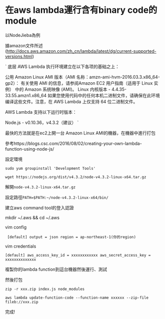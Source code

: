 在aws lambda運行含有binary code的 module
========================================

以NodeJieba為例

據amazon文件所述(http://docs.aws.amazon.com/zh_cn/lambda/latest/dg/current-supported-versions.html)

`
底层 AWS Lambda 执行环境建立在以下各项的基础之上：

公用 Amazon Linux AMI 版本（AMI 名称：amzn-ami-hvm-2016.03.3.x86_64-gp2）：
有关使用 AMI 的信息，请参阅Amazon EC2 用户指南（适用于 Linux 实例） 中的 Amazon 系统映像 (AMI)。
Linux 内核版本 - 4.4.35-33.55.amzn1.x86_64
如果您使用代码中的任何本机二进制文件，请确保在此环境编译这些文件。注意，在 AWS Lambda 上仅支持 64 位二进制文件。

AWS Lambda 支持以下运行时版本：

Node.js - v0.10.36，v4.3.2（建议）
`

最快的方法就是在ec2上開一台 Amazon Linux AMI的機器，在機器中進行打包

參考https://blogs.csc.com/2016/08/02/creating-your-own-lambda-function-using-node-js/

設定環境

`sudo yum groupinstall 'Development Tools'`

`wget https://nodejs.org/dist/v4.3.2/node-v4.3.2-linux-x64.tar.gz`

解開`node-v4.3.2-linux-x64.tar.gz`

設定路徑`PATH=$PATH:~/node-v4.3.2-linux-x64/bin/`

建立aws command tool的登入認證

mkdir ~/.aws && cd ~/.aws

vim config

`
[default]
output = json
region = ap-northeast-1(你的region)`

vim credentials

`[default]
aws_access_key_id = xxxxxxxxxxxx
aws_secret_access_key = xxxxxxxxxxxxxx`

複製你的lambda function到這台機器然後運行、測試

然後打包

`zip -r xxx.zip index.js node_modules`

`aws lambda update-function-code --function-name xxxxxx --zip-file fileb://xxx.zip`

完成!
